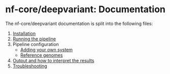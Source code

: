 # nf-core/deepvariant: Documentation

The nf-core/deepvariant documentation is split into the following files:

1. [Installation](installation.md)
2. [Running the pipeline](usage.md)
3. Pipeline configuration
    * [Adding your own system](configuration/adding_your_own.md)
    * [Reference genomes](usage.md#reference-genomes)
4. [Output and how to interpret the results](output.md)
5. [Troubleshooting](troubleshooting.md)
